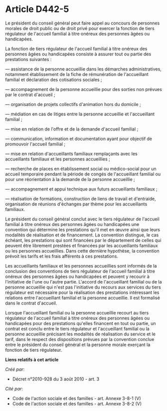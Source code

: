 # Article D442-5

Le président du conseil général peut faire appel au concours de personnes morales de droit public ou de droit privé pour
exercer la fonction de tiers régulateur de l'accueil familial à titre onéreux des personnes âgées ou handicapées. 

La fonction de tiers régulateur de l'accueil familial à titre onéreux des personnes âgées ou handicapées consiste à assurer
tout ou partie des prestations suivantes : 

― assistance de la personne accueillie dans les démarches administratives, notamment établissement de la fiche de
rémunération de l'accueillant familial et déclaration des cotisations sociales ; 

― accompagnement de la personne accueillie pour des sorties non prévues par le contrat d'accueil ; 

― organisation de projets collectifs d'animation hors du domicile ; 

― médiation en cas de litiges entre la personne accueillie et l'accueillant familial ; 

― mise en relation de l'offre et de la demande d'accueil familial ; 

― communication, information et documentation ayant pour objectif de promouvoir l'accueil familial ; 

― mise en relation d'accueillants familiaux remplaçants avec les accueillants familiaux et les personnes accueillies ; 

― recherche de places en établissement social ou médico-social pour un accueil temporaire pendant la période de congés de
l'accueillant familial ou pour une réorientation à la demande de la personne accueillie ; 

― accompagnement et appui technique aux futurs accueillants familiaux ; 

― réalisation de formations, construction de liens de travail et d'entraide, organisation de réunions d'échanges par thème
pour les accueillants familiaux. 

Le président du conseil général conclut avec le tiers régulateur de l'accueil familial à titre onéreux des personnes âgées ou
handicapées une convention qui détermine les prestations qu'il met en œuvre ainsi que leurs modalités de réalisation et de
financement. La convention distingue, le cas échéant, les prestations qui sont financées par le département de celles qui
peuvent être librement prestées et financées par les accueillants familiaux ou les personnes accueillies. Dans cette dernière
hypothèse, la convention prévoit les tarifs et les frais afférents à ces prestations. 

Les accueillants familiaux et les personnes accueillies sont informés de la conclusion des conventions de tiers régulateur de
l'accueil familial à titre onéreux des personnes âgées ou handicapées et peuvent y recourir à l'initiative de l'une ou
l'autre partie. L'accord de l'accueillant familial ou de la personne accueillie qui n'est pas l'initiative du recours aux
services du tiers régulateur est nécessaire pour la réalisation des prestations intéressant les relations entre l'accueillant
familial et la personne accueillie. Il est formalisé dans le contrat d'accueil. 

Lorsque l'accueillant familial ou la personne accueillie recourt au tiers régulateur de l'accueil familial à titre onéreux
des personnes âgées ou handicapées pour des prestations qu'elles financent en tout ou partie, un contrat est conclu entre le
tiers régulateur et l'accueillant familial ou la personne accueillie précisant les modalités de réalisation du service et le
tarif, dans le respect des dispositions prévues par la convention conclue entre le président du conseil général et la
personne morale exerçant la fonction de tiers régulateur.

**Liens relatifs à cet article**

_Créé par_:

  - Décret n°2010-928 du 3 août 2010 - art. 3

_Cité par_:

  - Code de l'action sociale et des familles - art. Annexe 3-8-1 (V)
  - Code de l'action sociale et des familles - art. Annexe 3-8-2 (V)
